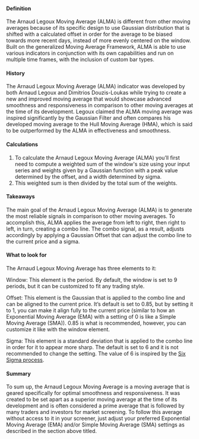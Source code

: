 #### Definition

The Arnaud Legoux Moving Average (ALMA) is different from other moving averages because of its specific design to use Gaussian distribution that is shifted with a calculated offset in order for the average to be biased towards more recent days, instead of more evenly centered on the window. Built on the generalized Moving Average Framework, ALMA is able to use various indicators in conjunction with its own capabilities and run on multiple time frames, with the inclusion of custom bar types.

#### History 

The Arnaud Legoux Moving Average (ALMA) indicator was developed by both Arnaud Legoux and Dimitrios Douzis-Loukas while trying to create a new and improved moving average that would showcase advanced smoothness and responsiveness in comparison to other moving averages at the time of its development. Legoux claimed the ALMA moving average was inspired significantly by the Gaussian Filter and often compares his developed moving average to the Hull Moving Average (HMA), which is said to be outperformed by the ALMA in effectiveness and smoothness.

#### Calculations

1.  To calculate the Arnaud Legoux Moving Average (ALMA) you’ll first need to compute a weighted sum of the window's size using your input series and weights given by a Gaussian function with a peak value determined by the offset, and a width determined by sigma.
2.  This weighted sum is then divided by the total sum of the weights.

#### Takeaways

The main goal of the Arnaud Legoux Moving Average (ALMA) is to generate the most reliable signals in comparison to other moving averages. To accomplish this, ALMA applies the average from left to right, then right to left, in turn, creating a combo line. The combo signal, as a result, adjusts accordingly by applying a Gaussian Offset that can adjust the combo line to the current price and a sigma.

#### What to look for

The Arnaud Legoux Moving Average has three elements to it:

Window: This element is the period. By default, the window is set to 9 periods, but it can be customized to fit any trading style.

Offset: This element is the Gaussian that is applied to the combo line and can be aligned to the current price. It’s default is set to 0.85, but by setting it to 1, you can make it align fully to the current price (similar to how an Exponential Moving Average (EMA) with a setting of 0 is like a Simple Moving Average (SMA)). 0.85 is what is recommended, however, you can customize it like with the window element.

Sigma: This element is a standard deviation that is applied to the combo line in order for it to appear more sharp. The default is set to 6 and it is not recommended to change the setting. The value of 6 is inspired by the [Six Sigma process](https://en.wikipedia.org/wiki/Six_Sigma).

#### Summary

To sum up, the Arnaud Legoux Moving Average is a moving average that is geared specifically for optimal smoothness and responsiveness. It was created to be set apart as a superior moving average at the time of its development and is often considered a prime average that is followed by many traders and investors for market screening. To follow this average without access to it in your screener, just adjust your preferred Exponential Moving Average (EMA) and/or Simple Moving Average (SMA) settings as described in the section above titled.